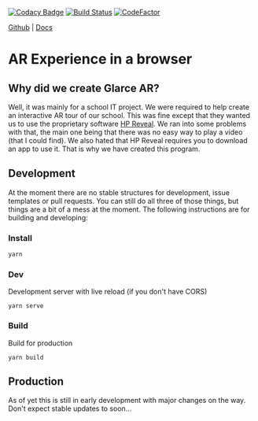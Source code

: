 [![Codacy Badge](https://api.codacy.com/project/badge/Grade/6c775921970745daa6a97e179c88e045)](https://app.codacy.com/app/glarce/Glarce?utm_source=github.com&utm_medium=referral&utm_content=glarce/Glarce&utm_campaign=Badge_Grade_Settings)
[![Build Status](https://travis-ci.com/glarce/Glarce.svg?branch=master)](https://travis-ci.com/glarce/Glarce)
[![CodeFactor](https://www.codefactor.io/repository/github/glarce/glarce/badge)](https://www.codefactor.io/repository/github/glarce/glarce)

[Github](https://github.com/glarce/Glarce)    \|    [Docs](https://glarce.gitbook.io/project)

# AR Experience in a browser

## Why did we create Glarce AR?

Well, it was mainly for a school IT project. We were required to help create an interactive AR tour of our school. This was fine except that they wanted us to use the proprietary software [HP Reveal](https://blobscdn.gitbook.com/v0/b/gitbook-28427.appspot.com/o/spaces%2F-LZ3Ca4goYhV7Uzw5CMx%2Fuploads%2Fsquare%2FMain.svg?alt=media&token=107a7a76-9cc3-42a8-87e3-62e3c3979f27). We ran into some problems with that, the main one being that there was no easy way to play a video \(that I could find\). We also hated that HP Reveal requires you to download an app to use it. That is why we have created this program.

## Development

At the moment there are no stable structures for development, issue templates or pull requests. You can still do all three of those things, but things are a bit of a mess at the moment. The following instructions are for building and developing:

### Install 

```bash
yarn
```

### Dev

Development server with live reload \(if you don't have CORS\)

```text
yarn serve
```

### Build

Build for production

```text
yarn build
```

## Production

As of yet this is still in early development with major changes on the way. Don't expect stable updates to soon...

